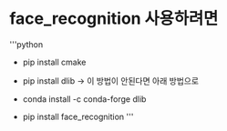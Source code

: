 # face_recognition 사용하려면   
'''python
+ pip install cmake   
       
+ pip install dlib  -> 이 방법이 안된다면 아래 방법으로   
+ conda install -c conda-forge dlib   
    
+ pip install face_recognition
'''
